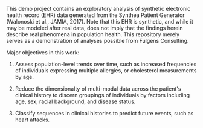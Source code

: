 This demo project contains an exploratory analysis of synthetic electronic health record (EHR) data generated from the Synthea Patient Generator (Walonoski et al., JAMIA, 2017). Note that this EHR is synthetic, and while it may be modeled after real data, does not imply that the findings herein describe real phenomena in population health. This repository merely serves as a demonstration of analyses possible from Fulgens Consulting.

Major objectives in this work:

1. Assess population-level trends over time, such as increased frequencies of individuals expressing multiple allergies, or cholesterol measurements by age.

2. Reduce the dimensionalty of multi-modal data across the patient's clinical history to discern groupings of individuals by factors including age, sex, racial background, and disease status.

3. Classify sequences in clinical histories to predict future events, such as heart attacks.

